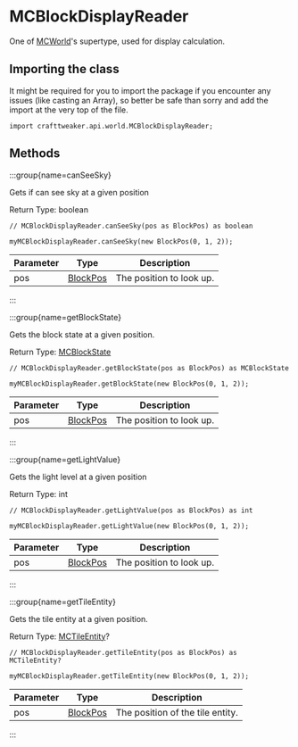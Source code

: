 # MCBlockDisplayReader

One of [MCWorld](/vanilla/api/world/MCWorld)'s supertype, used for display calculation.

## Importing the class

It might be required for you to import the package if you encounter any issues (like casting an Array), so better be safe than sorry and add the import at the very top of the file.
```zenscript
import crafttweaker.api.world.MCBlockDisplayReader;
```


## Methods

:::group{name=canSeeSky}

Gets if can see sky at a given position

Return Type: boolean

```zenscript
// MCBlockDisplayReader.canSeeSky(pos as BlockPos) as boolean

myMCBlockDisplayReader.canSeeSky(new BlockPos(0, 1, 2));
```

| Parameter | Type | Description |
|-----------|------|-------------|
| pos | [BlockPos](/vanilla/api/util/BlockPos) | The position to look up. |


:::

:::group{name=getBlockState}

Gets the block state at a given position.

Return Type: [MCBlockState](/vanilla/api/block/MCBlockState)

```zenscript
// MCBlockDisplayReader.getBlockState(pos as BlockPos) as MCBlockState

myMCBlockDisplayReader.getBlockState(new BlockPos(0, 1, 2));
```

| Parameter | Type | Description |
|-----------|------|-------------|
| pos | [BlockPos](/vanilla/api/util/BlockPos) | The position to look up. |


:::

:::group{name=getLightValue}

Gets the light level at a given position

Return Type: int

```zenscript
// MCBlockDisplayReader.getLightValue(pos as BlockPos) as int

myMCBlockDisplayReader.getLightValue(new BlockPos(0, 1, 2));
```

| Parameter | Type | Description |
|-----------|------|-------------|
| pos | [BlockPos](/vanilla/api/util/BlockPos) | The position to look up. |


:::

:::group{name=getTileEntity}

Gets the tile entity at a given position.

Return Type: [MCTileEntity](/vanilla/api/tileentity/MCTileEntity)?

```zenscript
// MCBlockDisplayReader.getTileEntity(pos as BlockPos) as MCTileEntity?

myMCBlockDisplayReader.getTileEntity(new BlockPos(0, 1, 2));
```

| Parameter | Type | Description |
|-----------|------|-------------|
| pos | [BlockPos](/vanilla/api/util/BlockPos) | The position of the tile entity. |


:::


